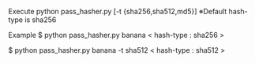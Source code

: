 Execute
python pass_hasher.py <password> [-t {sha256,sha512,md5}]
※Default hash-type is sha256

Example
$ python pass_hasher.py banana
< hash-type : sha256 >

$ python pass_hasher.py banana -t sha512
< hash-type : sha512 >
